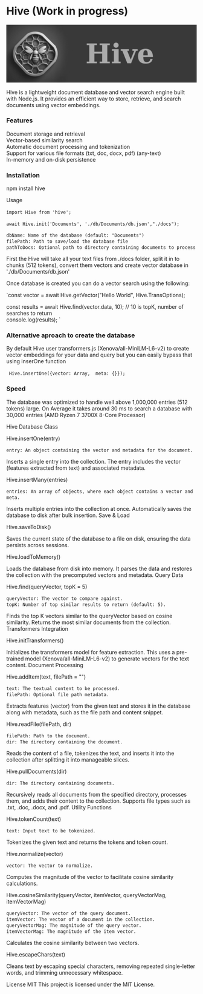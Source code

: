 # Hive (Work in progress)

![Hive](./img/hive.png)

Hive is a lightweight document database and vector search engine built with Node.js. It provides an efficient way to store, retrieve, and search documents using vector embeddings.

### Features

Document storage and retrieval   
Vector-based similarity search  
Automatic document processing and tokenization  
Support for various file formats (txt, doc, docx, pdf) (any-text)  
In-memory and on-disk persistence  

### Installation 

npm install hive 

Usage 


`import Hive from 'hive';`  

`await Hive.init('Documents', './db/Documents/db.json',"./docs");`  


    dbName: Name of the database (default: "Documents") 
    filePath: Path to save/load the database file 
    pathToDocs: Optional path to directory containing documents to process 


First the Hive will take all your text files from ./docs folder, split it in to chunks (512 tokens), 
convert them  vectors and create vector database in './db/Documents/db.json'  

Once database is created you can do a vector search using the following: 

`const vector = await Hive.getVector("Hello World", Hive.TransOptions); 

const results = await Hive.find(vector.data, 10); // 10 is topK, number of searches to return  
console.log(results);
`

### Alternative aproach to create the database

By default Hive user transformers.js (Xenova/all-MiniLM-L6-v2) to create vector embeddings for your data and query but you can easily bypass that using inserOne function 

` 
Hive.insertOne({vector: Array,  meta: {}});
`  
### Speed

The database was optimized to handle well above 1,000,000 entries (512 tokens) large.
On Average it takes around 30 ms to search a database with 30,000 entries (AMD Ryzen 7 3700X 8-Core Processor)

Hive Database Class

Hive.insertOne(entry)

    entry: An object containing the vector and metadata for the document.

Inserts a single entry into the collection. The entry includes the vector (features extracted from text) and associated metadata.


Hive.insertMany(entries)

    entries: An array of objects, where each object contains a vector and meta.

Inserts multiple entries into the collection at once. Automatically saves the database to disk after bulk insertion.
Save & Load

Hive.saveToDisk()

Saves the current state of the database to a file on disk, ensuring the data persists across sessions.

Hive.loadToMemory()

Loads the database from disk into memory. It parses the data and restores the collection with the precomputed vectors and metadata.
Query Data

Hive.find(queryVector, topK = 5)

    queryVector: The vector to compare against.
    topK: Number of top similar results to return (default: 5).

Finds the top K vectors similar to the queryVector based on cosine similarity. Returns the most similar documents from the collection.
Transformers Integration

Hive.initTransformers()

Initializes the transformers model for feature extraction. This uses a pre-trained model (Xenova/all-MiniLM-L6-v2) to generate vectors for the text content.
Document Processing

Hive.addItem(text, filePath = "")

    text: The textual content to be processed.
    filePath: Optional file path metadata.

Extracts features (vector) from the given text and stores it in the database along with metadata, such as the file path and content snippet.

Hive.readFile(filePath, dir)

    filePath: Path to the document.
    dir: The directory containing the document.

Reads the content of a file, tokenizes the text, and inserts it into the collection after splitting it into manageable slices.

Hive.pullDocuments(dir)

    dir: The directory containing documents.

Recursively reads all documents from the specified directory, processes them, and adds their content to the collection. Supports file types such as .txt, .doc, .docx, and .pdf.
Utility Functions

Hive.tokenCount(text)

    text: Input text to be tokenized.

Tokenizes the given text and returns the tokens and token count.

Hive.normalize(vector)

    vector: The vector to normalize.

Computes the magnitude of the vector to facilitate cosine similarity calculations.

Hive.cosineSimilarity(queryVector, itemVector, queryVectorMag, itemVectorMag)

    queryVector: The vector of the query document.
    itemVector: The vector of a document in the collection.
    queryVectorMag: The magnitude of the query vector.
    itemVectorMag: The magnitude of the item vector.

Calculates the cosine similarity between two vectors.


Hive.escapeChars(text)

Cleans text by escaping special characters, removing repeated single-letter words, and trimming unnecessary whitespace.


License MIT
This project is licensed under the MIT License.
